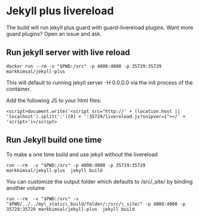 Jekyll plus livereload
=====

The build will run jekyll plus guard with guard-livereload plugins.  Want more guard plugins?  Open an issue and ask.


Run jekyll server with live reload
-----------

    docker run --rm -v "$PWD:/src" -p 4000:4000 -p 35729:35729 markkimsal/jekyll-plus

This will default to running jekyll server -H 0.0.0.0 via the init process of the container.

Add the following JS to your html files:

    <script>document.write('<script src="http://' + (location.host || 'localhost').split(':')[0] + ':35729/livereload.js?snipver=1"></' + 'script>')</script>

Run Jekyll build one time
-----------------
To make a one time build and use jekyll without the livereload

    run --rm  -v "$PWD:/src" -p 4000:4000 -p 35729:35729 markkimsal/jekyll-plus  jekyll build


You can customize the output folder which defaults to /src/\_site/ by binding another volume

    run --rm  -v "$PWD:/src" -v "$PWD/../../my\_static\_build/folder/:/src/\_site/" -p 4000:4000 -p 35729:35729 markkimsal/jekyll-plus  jekyll build
